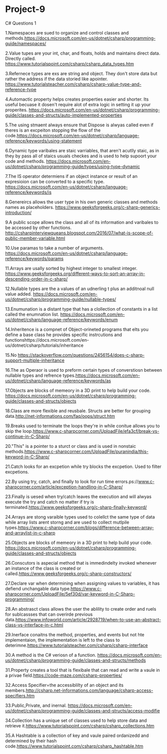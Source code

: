 # Project-9
C# Questions 1

1.Namespaces are sued to organize and control classes and methods.https://docs.microsoft.com/en-us/dotnet/csharp/programming-guide/namespaces/

2.Value tupes are your int, char, and floats, holds and maintains direct data. Directly called. https://www.tutorialspoint.com/csharp/csharp_data_types.htm

3.Refernece types are exs are string and object. They don't store data but rather the address if the data storied like apointer. https://www.tutorialsteacher.com/csharp/csharp-value-type-and-reference-type

4.Automactic property helps creates properties easier and shorter. Its useful becuase it dosen't require alot of extra logic in setting it up your properites. https://docs.microsoft.com/en-us/dotnet/csharp/programming-guide/classes-and-structs/auto-implemented-properties

5.The using stmaent always ensure that Dispose is alwyas called even if theres is an excpeiton stopping the flow of the code.https://docs.microsoft.com/en-us/dotnet/csharp/language-reference/keywords/using-statement

6.Dynamic type varibales are staic varriables, that aren't acutlly staic, as in they by pass all of staics usuals checkes and is used to help supoort your code and methods. https://docs.microsoft.com/en-us/dotnet/csharp/programming-guide/types/using-type-dynamic

7.The IS operator determiens if an object instance or result of an expresioion can be converted to a specific type. https://docs.microsoft.com/en-us/dotnet/csharp/language-reference/keywords/is

8.Genereircs allows the user type in his own generic classes and methods names as placeholders. https://www.geeksforgeeks.org/c-sharp-generics-introduction/

9.A public scope allows the class and all of its information and varibales to be accessed by other functions. http://csharpinterviewqueans.blogspot.com/2016/07/what-is-scope-of-public-member-variable.html

10.Use paramas to take a number of arguments. https://docs.microsoft.com/en-us/dotnet/csharp/language-reference/keywords/params

11.Arrays are usally sorted by highest integer to smallest integer. https://www.geeksforgeeks.org/different-ways-to-sort-an-array-in-descending-order-in-c-sharp/

12.Nullable types are the a values of an udnerling t plus an additnoal null value added. https://docs.microsoft.com/en-us/dotnet/csharp/programming-guide/nullable-types/

13.Enumunation is a distant type that has a clollection of constants in a list called the enumnation list. https://docs.microsoft.com/en-us/dotnet/csharp/language-reference/keywords/enum

14.Inheritence is a compnet of Object-orineted programs that elts you define a base class he provides specific instrcutions and functionshttps://docs.microsoft.com/en-us/dotnet/csharp/tutorials/inheritance

15.No https://stackoverflow.com/questions/2456154/does-c-sharp-support-multiple-inheritance

16.The as Operaor is used to preform certain types of converstiosn between nullable types and refrence types.https://docs.microsoft.com/en-us/dotnet/csharp/language-reference/keywords/as

17.Objects are blocks of memeory in a 3D print to help build your code. https://docs.microsoft.com/en-us/dotnet/csharp/programming-guide/classes-and-structs/objects

18.Class are more flexible and reusbale. Structs are better for grouping data.http://net-informations.com/faq/oops/struct.htm

19.Breaks used to terminate the loops they're in while conitue allows you to skip the loop.https://www.c-sharpcorner.com/UploadFile/efa3cf/break-vs-continue-in-C-Sharp/

20."This" is a pointer to a sturct or class and is used in nonstaic methods.https://www.c-sharpcorner.com/UploadFile/puranindia/this-keyword-in-C-Sharp/

21.Catch looks for an excpetion while try blocks the excpetion. Used to filter excpetions.

22.By using try, catch, and finally to look for run time errors.ps://www.c-sharpcorner.com/article/exception-handling-in-C-Sharp/

23.Finally is uesed when try/catch leaves the execution and will alwyas execute the try and catch no matter if try is terminated.https://www.geeksforgeeks.org/c-sharp-finally-keyword/

24.Arrays are stong varaible types used to colellct the same type of data while array lists arent storng and are used to collect mutlpile types.https://www.c-sharpcorner.com/blogs/difference-between-array-and-arraylist-in-c-sharp

25.Objects are blocks of memeory in a 3D print to help build your code. https://docs.microsoft.com/en-us/dotnet/csharp/programming-guide/classes-and-structs/objects

26.Conscutors is aspecial method that is immedindelty invoked whenever an instance of the class is created or called.https://www.geeksforgeeks.org/c-sharp-constructors/

27.Declare var when determining when assigning values to variables, it has defiend unchangable data type.https://www.c-sharpcorner.com/UploadFile/5ef30d/var-keyword-in-C-Sharp-programming/

28.An abstrasct class allows the user the ablility to create order and ruels for sublcassses that can overirde previous data.https://www.infoworld.com/article/2928719/when-to-use-an-abstract-class-vs-interface-in-c.html

29.Inerface conaitns the method, properties, and events but not hte implementaion, the implementation is left to the class to deterimne.https://www.tutorialsteacher.com/csharp/csharp-interface

30.A method is the C# veriosn of a function. https://docs.microsoft.com/en-us/dotnet/csharp/programming-guide/classes-and-structs/methods

31.Property creates a tool that is flexibale that can read and write a vaule in a privae field.https://code-maze.com/csharp-properties/

32.Access Specifier=the accessiblilty of an object and its members.http://csharp.net-informations.com/language/csharp-access-specifiers.htm

33.Public,Private, and inernal. https://docs.microsoft.com/en-us/dotnet/csharp/programming-guide/classes-and-structs/access-modifie

34.Collection has a unique set of classes used to help store data and retrieve it.https://www.tutorialspoint.com/csharp/csharp_collections.htm

35.A Hashtable is a collection of key and vaule paired ordanizedd and determined by their hash code.https://www.tutorialspoint.com/csharp/csharp_hashtable.htm
